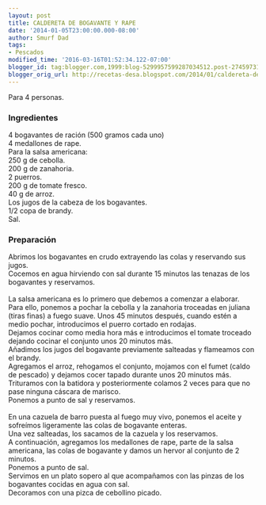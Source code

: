 ```yaml
---
layout: post
title: CALDERETA DE BOGAVANTE Y RAPE
date: '2014-01-05T23:00:00.000-08:00'
author: Smurf Dad
tags:
- Pescados
modified_time: '2016-03-16T01:52:34.122-07:00'
blogger_id: tag:blogger.com,1999:blog-5299957599287034512.post-274597314987020849
blogger_orig_url: http://recetas-desa.blogspot.com/2014/01/caldereta-de-bogavante-y-rape.html
---
```


Para 4 personas.<br /><h3>Ingredientes</h3>4 bogavantes de ración (500 gramos cada uno)<br />4 medallones de rape.<br />Para la salsa americana:<br />250 g de cebolla.<br />200 g de zanahoria.<br />2 puerros.<br />200 g de tomate fresco.<br />40 g de arroz.<br />Los jugos de la cabeza de los bogavantes.<br />1/2 copa de brandy.<br />Sal.<br /><h3>Preparación</h3>Abrimos los bogavantes en crudo extrayendo las colas y reservando sus jugos.<br />Cocemos en agua hirviendo con sal durante 15 minutos las tenazas de los bogavantes y reservamos.<br /><br />La salsa americana es lo primero que debemos a comenzar a elaborar.<br />Para ello, ponemos a pochar la cebolla y la zanahoria troceadas en juliana (tiras finas) a fuego suave. Unos 45 minutos después, cuando estén a medio pochar, introducimos el puerro cortado en rodajas.<br />Dejamos cocinar como media hora más e introducimos el tomate troceado dejando cocinar el conjunto unos 20 minutos más.<br />Añadimos los jugos del bogavante previamente salteadas y flameamos con el brandy.<br />Agregamos el arroz, rehogamos el conjunto, mojamos con el fumet (caldo de pescado) y dejamos cocer tapado durante unos 20 minutos más.<br />Trituramos con la batidora y posteriormente colamos 2 veces para que no pase ninguna cáscara de marisco.<br />Ponemos a punto de sal y reservamos.<br /><br />En una cazuela de barro puesta al fuego muy vivo, ponemos el aceite y sofreímos ligeramente las colas de bogavante enteras.<br />Una vez salteadas, los sacamos de la cazuela y los reservamos.<br />A continuación, agregamos los medallones de rape, parte de la salsa americana, las colas de bogavante y damos un hervor al conjunto de 2 minutos.<br />Ponemos a punto de sal.<br />Servimos en un plato sopero al que acompañamos con las pinzas de los bogavantes cocidas en agua con sal.<br />Decoramos con una pizca de cebollino picado.